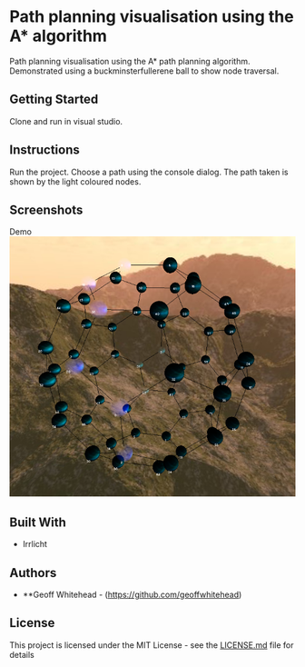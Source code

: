 # Path planning visualisation using the A* algorithm

Path planning visualisation using the A* path planning algorithm. Demonstrated using a buckminsterfullerene ball to show node traversal.

## Getting Started

Clone and run in visual studio. 

## Instructions

Run the project. Choose a path using the console dialog. The path taken is shown by the light coloured nodes.

## Screenshots
Demo
![path planning visualisation](./1.png)
## Built With

* Irrlicht

## Authors

* **Geoff Whitehead - (https://github.com/geoffwhitehead)

## License

This project is licensed under the MIT License - see the [LICENSE.md](./LICENSE.md) file for details
